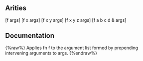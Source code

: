 ## Arities
[f args]
[f x args]
[f x y args]
[f x y z args]
[f a b c d & args]

## Documentation
{%raw%}
Applies fn f to the argument list formed by prepending intervening arguments to args.
{%endraw%}
